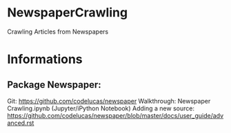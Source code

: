 # NewspaperCrawling
Crawling Articles from Newspapers

# Informations
## Package Newspaper:
Git: https://github.com/codelucas/newspaper 
Walkthrough: Newspaper Crawling.ipynb  (Jupyter/iPython Notebook)
Adding a new source: https://github.com/codelucas/newspaper/blob/master/docs/user_guide/advanced.rst

